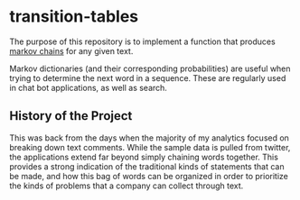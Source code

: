 # transition-tables

The purpose of this repository is to implement a function that produces [markov chains](https://brilliant.org/wiki/markov-chains/) for any given text.

Markov dictionaries (and their corresponding probabilities) are useful when trying to determine the next word in a sequence. These are regularly used in chat bot applications, as well as search.

## History of the Project

This was back from the days when the majority of my analytics focused on breaking down text comments. While the sample data is pulled from twitter, the applications extend far beyond simply chaining words together. This provides a strong indication of the traditional kinds of statements that can be made, and how this bag of words can be organized in order to prioritize the kinds of problems that a company can collect through text.
